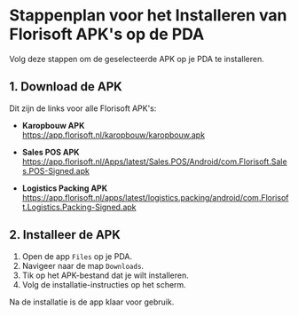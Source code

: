 # Stappenplan voor het Installeren van Florisoft APK's op de PDA

Volg deze stappen om de geselecteerde APK op je PDA te installeren.

## 1. Download de APK
Dit zijn de links voor alle Florisoft APK's:

- **Karopbouw APK**  
  https://app.florisoft.nl/karopbouw/karopbouw.apk

- **Sales POS APK**  
  https://app.florisoft.nl/Apps/latest/Sales.POS/Android/com.Florisoft.Sales.POS-Signed.apk

- **Logistics Packing APK**  
  https://app.florisoft.nl/apps/latest/logistics.packing/android/com.Florisoft.Logistics.Packing-Signed.apk

## 2. Installeer de APK

1. Open de app `Files` op je PDA.
2. Navigeer naar de map `Downloads`.
3. Tik op het APK-bestand dat je wilt installeren.
4. Volg de installatie-instructies op het scherm.

Na de installatie is de app klaar voor gebruik.
